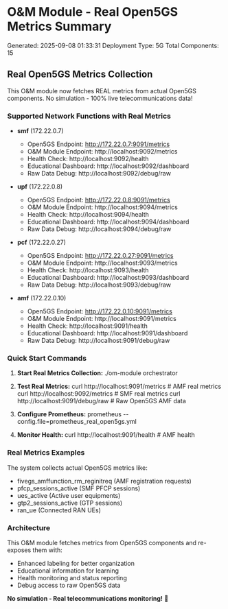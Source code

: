 # O&M Module - Real Open5GS Metrics Summary
Generated: 2025-09-08 01:33:31
Deployment Type: 5G
Total Components: 15

## Real Open5GS Metrics Collection

This O&M module now fetches REAL metrics from actual Open5GS components.
No simulation - 100% live telecommunications data!

### Supported Network Functions with Real Metrics

- **smf** (172.22.0.7)
  - Open5GS Endpoint: http://172.22.0.7:9091/metrics
  - O&M Module Endpoint: http://localhost:9092/metrics  
  - Health Check: http://localhost:9092/health
  - Educational Dashboard: http://localhost:9092/dashboard
  - Raw Data Debug: http://localhost:9092/debug/raw

- **upf** (172.22.0.8)
  - Open5GS Endpoint: http://172.22.0.8:9091/metrics
  - O&M Module Endpoint: http://localhost:9094/metrics  
  - Health Check: http://localhost:9094/health
  - Educational Dashboard: http://localhost:9094/dashboard
  - Raw Data Debug: http://localhost:9094/debug/raw

- **pcf** (172.22.0.27)
  - Open5GS Endpoint: http://172.22.0.27:9091/metrics
  - O&M Module Endpoint: http://localhost:9093/metrics  
  - Health Check: http://localhost:9093/health
  - Educational Dashboard: http://localhost:9093/dashboard
  - Raw Data Debug: http://localhost:9093/debug/raw

- **amf** (172.22.0.10)
  - Open5GS Endpoint: http://172.22.0.10:9091/metrics
  - O&M Module Endpoint: http://localhost:9091/metrics  
  - Health Check: http://localhost:9091/health
  - Educational Dashboard: http://localhost:9091/dashboard
  - Raw Data Debug: http://localhost:9091/debug/raw

### Quick Start Commands

1. **Start Real Metrics Collection:**
   ./om-module orchestrator

2. **Test Real Metrics:**
   curl http://localhost:9091/metrics  # AMF real metrics
   curl http://localhost:9092/metrics  # SMF real metrics
   curl http://localhost:9091/debug/raw  # Raw Open5GS AMF data

3. **Configure Prometheus:**
   prometheus --config.file=prometheus_real_open5gs.yml

4. **Monitor Health:**
   curl http://localhost:9091/health  # AMF health

### Real Metrics Examples

The system collects actual Open5GS metrics like:
- fivegs_amffunction_rm_reginitreq (AMF registration requests)
- pfcp_sessions_active (SMF PFCP sessions)  
- ues_active (Active user equipments)
- gtp2_sessions_active (GTP sessions)
- ran_ue (Connected RAN UEs)

### Architecture

This O&M module fetches metrics from Open5GS components and re-exposes them with:
- Enhanced labeling for better organization
- Educational information for learning
- Health monitoring and status reporting
- Debug access to raw Open5GS data

**No simulation - Real telecommunications monitoring!** 🚀
